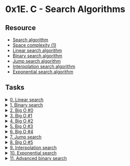 # 0x1E. C - Search Algorithms 

## Resource

- [Search algorithm](https://en.wikipedia.org/wiki/Search_algorithm)
- [Space complexity (1)](https://www.geeksforgeeks.org/g-fact-86/)
- [Linear search algorithm](https://en.wikipedia.org/wiki/Linear_search)
- [Binary search algorithm](https://en.wikipedia.org/wiki/Binary_search_algorithm)
- [Jump search algorithm](https://en.wikipedia.org/wiki/Jump_search)
- [Interpolation search algorithm](https://en.wikipedia.org/wiki/Interpolation_search)
- [Exponential search algorithm](https://en.wikipedia.org/wiki/Exponential_search)

## Tasks

<details>
<summary><a href="./0-linear.c">0. Linear search</a></summary>

<a href='https://postimg.cc/30w90LLf' target='_blank'><img src='https://i.postimg.cc/D0rNDH1h/image.png' border='0' alt='image'/></a>
- Compile the code this way: `gcc -Wall -Wextra -Werror -pedantic -std=gnu89 0-main.c 0-linear.c -o 0-linear`

</details>

<details>
<summary><a href="./1-binary.c">1. Binary search</a></summary>

<a href='https://postimg.cc/VJL1LMP7' target='_blank'><img src='https://i.postimg.cc/pLKdCYGt/image.png' border='0' alt='image'/></a>
- Compile the code this way: `gcc -Wall -Wextra -Werror -pedantic -std=gnu89 1-main.c 1-binary.c -o 1-binary`

</details>

<details>
<summary><a href="./2-O">2. Big O #0</a></summary><br>

What is the `time complexity` (worst case) of a linear search in an array of size `n` ?

</details>

<details>
<summary><a href="./3-O">3. Big O #1</a></summary><br>

What is the `space complexity` (worst case) of an iterative linear search algorithm in an array of size `n` ?

</details>

<details>
<summary><a href="./4-O">4. Big O #2</a></summary><br>

What is the `time complexity` (worst case) of a binary search in an array of size `n` ?

</details>

<details>
<summary><a href="./5-O">5. Big O #3</a></summary><br>

What is the `space complexity` (worst case) of a binary search in an array of size `n` ?

</details>

<details>
<summary><a href="./6-O">6. Big O #4</a></summary><br>

- What is the space complexity of this function / algorithm?
```c
int **allocate_map(int n, int m)
{
     int **map;

     map = malloc(sizeof(int *) * n);
     for (size_t i = 0; i < n; i++)
     {
          map[i] = malloc(sizeof(int) * m);
     }
     return (map);
}
```

</details>

<details>
<summary><a href="./100-jump.c">7. Jump search</a></summary>

<a href='https://postimg.cc/3dnV9p97' target='_blank'><img src='https://i.postimg.cc/zGrNzFgL/image.png' border='0' alt='image'/></a>
- Compile the code this way: `gcc -Wall -Wextra -Werror -pedantic -std=gnu89 100-main.c 100-jump.c -lm -o 100-jump`

</details>

<details>
<summary><a href="./101-O">8. Big O #5</a></summary><br>

What is the `time complexity` (average case) of a jump search in an array of size `n`, using `step = sqrt(n)` ?

</details>

<details>
<summary><a href="./102-interpolation.c">9. Interpolation search</a></summary>

<a href='https://postimg.cc/nXB1L9rB' target='_blank'><img src='https://i.postimg.cc/DwYpBqKj/image.png' border='0' alt='image'/></a>
- Compile the code this way: `gcc -Wall -Wextra -Werror -pedantic -std=gnu89 102-main.c 102-interpolation.c -o 102-interpolation`

</details>

<details>
<summary><a href="./103-exponential.c">10. Exponential search</a></summary>

<a href='https://postimg.cc/ZC3VyBHm' target='_blank'><img src='https://i.postimg.cc/c4kj2f8v/image.png' border='0' alt='image'/></a>
- Compile the code this way: `gcc -Wall -Wextra -Werror -pedantic -std=gnu89 103-main.c 103-exponential.c -o 103-exponential`

</details>

<details>
<summary><a href="./104-advanced_binary.c">11. Advanced binary search</a></summary>

<a href='https://postimg.cc/r0n6PhY5' target='_blank'><img src='https://i.postimg.cc/QCsXVwQY/image.png' border='0' alt='image'/></a>
- Compile the code this way: `gcc -Wall -Wextra -Werror -pedantic -std=gnu89 104-main.c 104-advanced_binary.c -o 104-advanced_binary`

</details>
